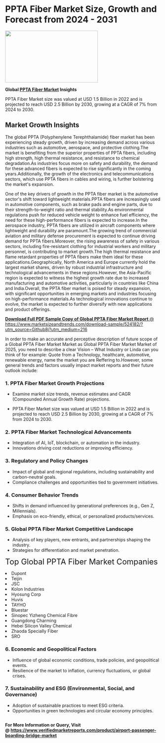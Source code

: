 <H1>PPTA Fiber Market Size, Growth and Forecast from 2024 - 2031</H1><img class="aligncenter size-medium wp-image-584254" src="https://thirdeyenews.in/wp-content/uploads/2024/09/Global-Market-Research-300x168.jpeg" alt="" width="300" height="168" /><p><strong>Global&nbsp;<a href="https://www.marketsizeandtrends.com/download-sample/524182/?utm_source=Github8j?utm_medium=216">PPTA Fiber Market</a> Insights</strong></p><p>PPTA Fiber Market size was valued at USD 1.5 Billion in 2022 and is projected to reach USD 2.5 Billion by 2030, growing at a CAGR of 7% from 2024 to 2030.</p><p><h2>Market Growth Insights</h2> <p>The global PPTA (Polyphenylene Terephthalamide) fiber market has been experiencing steady growth, driven by increasing demand across various industries such as automotive, aerospace, and protective clothing.The market is benefiting from the superior properties of PPTA fibers, including high strength, high thermal resistance, and resistance to chemical degradation.As industries focus more on safety and durability, the demand for these advanced fibers is expected to rise significantly in the coming years.Additionally, the growth of the electronics and telecommunications sectors, which use PPTA fibers in cables and wiring, is further bolstering the market's expansion.</p> <p><a href="#"></a></p> <p>One of the key drivers of growth in the PPTA fiber market is the automotive sector's shift toward lightweight materials.PPTA fibers are increasingly used in automotive components, such as brake pads and engine parts, due to their strength-to-weight ratio and thermal stability.As environmental regulations push for reduced vehicle weight to enhance fuel efficiency, the need for these high-performance fibers is expected to increase.In the aerospace industry, PPTA fibers are utilized in aircraft components where lightweight and durability are paramount.The growing trend of commercial aviation and military defense procurement is expected to continue driving demand for PPTA fibers.Moreover, the rising awareness of safety in various sectors, including fire-resistant clothing for industrial workers and military personnel, is contributing to market growth.The high thermal resistance and flame retardant properties of PPTA fibers make them ideal for these applications.Geographically, North America and Europe currently hold the largest market shares, driven by robust industrial infrastructure and technological advancements in these regions.However, the Asia-Pacific region is expected to witness the highest growth rate due to increased manufacturing and automotive activities, particularly in countries like China and India.Overall, the PPTA fiber market is poised for steady expansion, with significant opportunities in emerging markets and industries focusing on high-performance materials.As technological innovations continue to evolve, the market is expected to further diversify with new applications and product offerings.</p> <p><a href="#"></p><p><span class=""><strong>Download Full PDF Sample Copy of Global PPTA Fiber Market Report</strong> @ <a href="https://www.marketsizeandtrends.com/download-sample/524182/?utm_source=Github8j?utm_medium=216" target="_blank">https://www.marketsizeandtrends.com/download-sample/524182/?utm_source=Github8j?utm_medium=216</a></span></p><p>In order to make an accurate and perceptive description of future scope of a Global&nbsp;PPTA Fiber Market Market as Global&nbsp;PPTA Fiber Market Market of 2025, you need to describe a clear Vision &ndash; What Industry or Linda can you think of for example: Quote from a Technology, healthcare, automotive, renewable energy, name the market you are Reffering to.However, some general trends and factors usually impact market reports and their future outlook include:</p><h3>1.&nbsp;<strong>PPTA Fiber Market Growth Projections</strong></h3><ul><li>Examine market size trends, revenue estimates and CAGR (Compounded Annual Growth Rate) projections.</li><li><p>PPTA Fiber Market size was valued at USD 1.5 Billion in 2022 and is projected to reach USD 2.5 Billion by 2030, growing at a CAGR of 7% from 2024 to 2030.</p></li></ul><h3>2.&nbsp;<strong>PPTA Fiber Market Technological Advancements</strong></h3><ul><li>Integration of AI, IoT, blockchain, or automation in the industry.</li><li>Innovations driving cost reductions or improving efficiency.</li></ul><h3>3.&nbsp;<strong>Regulatory and Policy Changes</strong></h3><ul><li>Impact of global and regional regulations, including sustainability and carbon-neutral goals.</li><li>Compliance challenges and opportunities tied to government initiatives.</li></ul><h3>4.&nbsp;<strong>Consumer Behavior Trends</strong></h3><ul><li>Shifts in demand influenced by generational preferences (e.g., Gen Z, Millennials).</li><li>Emphasis on eco-friendly, ethical, or personalized products/services.</li></ul><h3>5.&nbsp;<strong>Global PPTA Fiber Market Competitive Landscape</strong></h3><ul><li>Analysis of key players, new entrants, and partnerships shaping the industry.</li><li>Strategies for differentiation and market penetration.</li></ul><p data-pm-slice="1 1 []"><span style="color: inherit; font-family: inherit; font-size: 25px;">Top Global PPTA Fiber Market Companies</span></p><div class="" data-test-id=""><p><li>Dupont</li><li> Teijin</li><li> JSC</li><li> Kolon Industries</li><li> Hyosung Corp</li><li> Huvis</li><li> TAYHO</li><li> Bluestar</li><li> Sinopec Yizheng Chemical Fibre</li><li> Guangdong Charming</li><li> Hebei Silicon Valley Chemical</li><li> Zhaoda Specially Fiber</li><li> SRO</li></p></div><h3>6.&nbsp;<strong>Economic and Geopolitical Factors</strong></h3><ul><li>Influence of global economic conditions, trade policies, and geopolitical events.</li><li>Resilience of the market to inflation, currency fluctuations, or global crises.</li></ul><h3>7.&nbsp;<strong>Sustainability and ESG (Environmental, Social, and Governance)</strong></h3><ul><li>Adoption of sustainable practices to meet ESG criteria.</li><li>Opportunities in green technologies and circular economy principles.</li></ul><h2><strong style="font-size: 14px;">For More Information or Query, Visit @&nbsp;</strong><a style="background-color: #ffffff; font-size: 14px;" href="https://www.marketsizeandtrends.com/report/ppta-fiber-market/" target="_blank">https://www.verifiedmarketreports.com/product/airport-passenger-boarding-bridge-market</a></h2>